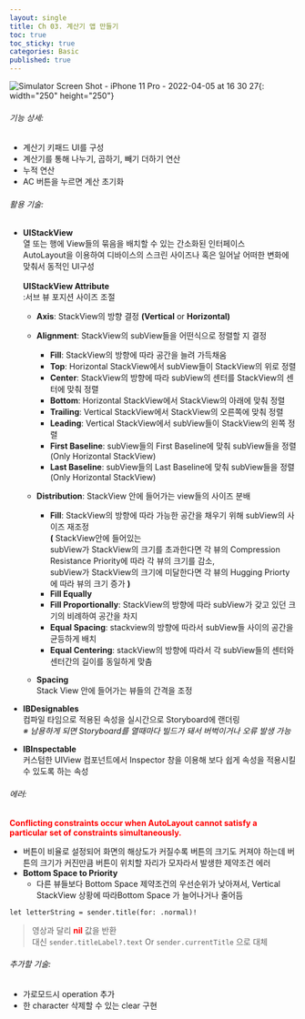 ```yaml
---
layout: single
title: Ch 03. 계산기 앱 만들기
toc: true
toc_sticky: true
categories: Basic 
published: true
---
```


![Simulator Screen Shot - iPhone 11 Pro - 2022-04-05 at 16 30 27](https://user-images.githubusercontent.com/63464299/161924715-9e2c6746-a7ca-4410-98ac-c3990d8166aa.png){: width="250" height="250"}

###### 기능 상세:
- 계산기 키패드 UI를 구성
- 계산기를 통해 나누기, 곱하기, 빼기 더하기 연산
- 누적 연산
- AC 버튼을 누르면 계산 초기화

###### 활용 기술:
- **UIStackView**<br/>
  열 또는 행에 View들의 묶음을 배치할 수 있는 간소화된 인터페이스<br/>
  AutoLayout을 이용하여 디바이스의 스크린 사이즈나 혹은 일어날 어떠한 변화에 맞춰서 동적인 UI구성<br/>  
  **UIStackView Attribute**<br/>
  :서브 뷰 포지션 사이즈 조절
     - **Axis**: StackView의 방향 결정 **(Vertical** or **Horizontal)**
     - **Alignment**: StackView의 subView들을 어떤식으로 정렬할 지 결정
		- **Fill**: StackView의 방향에 따라 공간을 늘려 가득채움
		- **Top**: Horizontal StackView에서 subView들이 StackView의 위로 정렬
		- **Center**: StackView의 방향에 따라 subView의 센터를 StackView의 센터에 맞춰 정렬
		- **Bottom**: Horizontal StackView에서 StackView의 아래에 맞춰 정렬
		- **Trailing**: Vertical StackView에서 StackView의 오른쪽에 맞춰 정렬
		- **Leading**: Vertical StackView에서 subView들이 StackView의 왼쪽 정렬
		- **First Baseline**: subView들의 First Baseline에 맞춰 subView들을 정렬(Only Horizontal StackView)
		- **Last Baseline**: subView들의 Last Baseline에 맞춰 subView들을 정렬(Only Horizontal StackView)
		 
     - **Distribution**: StackView 안에 들어가는 view들의 사이즈 분배
		- **Fill**: StackView의 방향에 따라 가능한 공간을 채우기 위해 subView의 사이즈 재조정<br/>
		 	**(** StackView안에 들어있는<br/>subView가 StackView의 크기를 초과한다면 각 뷰의 Compression Resistance Priority에 따라 각 뷰의 크기를 감소,<br/> subView가 StackView의 크기에 미달한다면 각 뷰의 Hugging Priorty에 따라 뷰의 크기 증가 **)**
		- **Fill Equally**
		- **Fill Proportionally**: StackView의 방향에 따라 subView가 갖고 있던 크기의 비례하여 공간을 차지
		- **Equal Spacing**: stackview의 방향에 따라서 subView들 사이의 공간을 균등하게 배치
		- **Equal Centering**: stackView의 방향에 따라서 각 subView들의 센터와 센터간의 길이를 동일하게 맞춤
     - **Spacing**<br/>
       Stack View 안에 들어가는 뷰들의 간격을 조정
- **IBDesignables**<br/>
  컴파일 타임으로 적용된 속성을 실시간으로 Storyboard에 랜더링<br/>
  *※ 남용하게 되면 Storyboard를 열때마다 빌드가 돼서 버벅이거나 오류 발생 가능*

- **IBInspectable**<br/>
  커스텀한 UIView 컴포넌트에서 Inspector 창을 이용해 보다 쉽게 속성을 적용시킬 수 있도록 하는 속성
  
###### 에러: 
<span style="color: red">**Conflicting constraints occur when AutoLayout cannot satisfy a particular set of constraints simultaneously.**</span><br/>
* 버튼이 비율로 설정되어 화면의 해상도가 커질수록 버튼의 크기도 커져야 하는데 버튼의 크기가 커진만큼 버튼이 위치할 자리가 모자라서 발생한 제약조건 에러 
* **Bottom Space to Priority**<br/>
	* 다른 뷰들보다 Bottom Space 제약조건의 우선순위가 낮아져서, Vertical StackView 상황에 따라Bottom Space 가 늘어나거나 줄어듬
	 
```let letterString = sender.title(for: .normal)!```
> 영상과 달리 <span style="color: red">**nil**</span> 값을 반환<br/>
> 대신 ```sender.titleLabel?.text``` Or ```sender.currentTitle``` 으로 대체


###### 추가할 기술:
* 가로모드시 operation 추가
* 한 character 삭제할 수 있는 clear 구현
